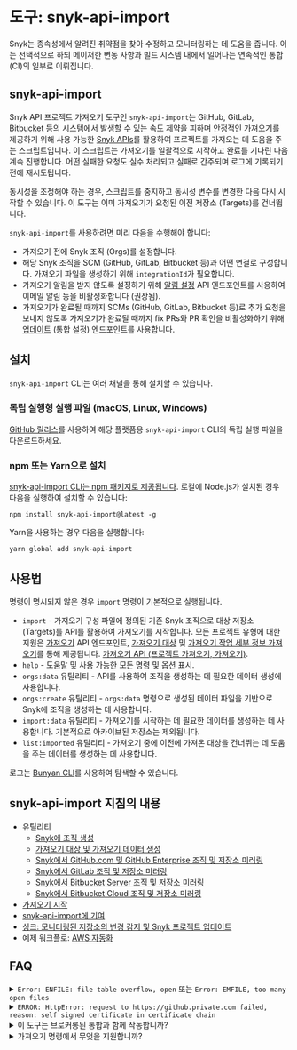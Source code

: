 # 도구: snyk-api-import

Snyk는 종속성에서 알려진 취약점을 찾아 수정하고 모니터링하는 데 도움을 줍니다. 이는 선택적으로 하되 메이저한 변동 사항과 빌드 시스템 내에서 일어나는 연속적인 통합 (CI)의 일부로 이뤄집니다.

## snyk-api-import

Snyk API 프로젝트 가져오기 도구인 `snyk-api-import`는 GitHub, GitLab, Bitbucket 등의 시스템에서 발생할 수 있는 속도 제약을 피하며 안정적인 가져오기를 제공하기 위해 사용 가능한 [Snyk APIs](../../../snyk-api/reference/)를 활용하여 프로젝트를 가져오는 데 도움을 주는 스크립트입니다. 이 스크립트는 가져오기를 일괄적으로 시작하고 완료를 기다린 다음 계속 진행합니다. 어떤 실패한 요청도 실수 처리되고 실패로 간주되며 로그에 기록되기 전에 재시도됩니다.

동시성을 조정해야 하는 경우, 스크립트를 중지하고 동시성 변수를 변경한 다음 다시 시작할 수 있습니다. 이 도구는 이미 가져오기가 요청된 이전 저장소 (Targets)를 건너뜁니다.

`snyk-api-import`를 사용하려면 미리 다음을 수행해야 합니다:

- 가져오기 전에 Snyk 조직 (Orgs)를 설정합니다.
- 해당 Snyk 조직을 SCM (GitHub, GitLab, Bitbucket 등)과 어떤 연결로 구성합니다. 가져오기 파일을 생성하기 위해 `integrationId`가 필요합니다.
- 가져오기 알림을 받지 않도록 설정하기 위해 [알림 설정](../../../snyk-api/reference/organizations-v1.md#org-orgid-notification-settings) API 엔드포인트를 사용하여 이메일 알림 등을 비활성화합니다 (권장됨).
- 가져오기가 완료될 때까지 SCMs (GitHub, GitLab, Bitbucket 등)로 추가 요청을 보내지 않도록 가져오기가 완료될 때까지 fix PRs와 PR 확인을 비활성화하기 위해 [업데이트](../../../snyk-api/reference/integrations-v1.md#org-orgid-integrations-integrationid-settings) (통합 설정) 엔드포인트를 사용합니다.

## 설치

`snyk-api-import` CLI는 여러 채널을 통해 설치할 수 있습니다.

### 독립 실행형 실행 파일 (macOS, Linux, Windows)

[GitHub 릴리스](https://github.com/snyk/snyk-api-import/releases)를 사용하여 해당 플랫폼용 `snyk-api-import` CLI의 독립 실행 파일을 다운로드하세요.

### npm 또는 Yarn으로 설치

[snyk-api-import CLI는 npm 패키지로 제공됩니다](https://www.npmjs.com/package/snyk-api-import). 로컬에 Node.js가 설치된 경우 다음을 실행하여 설치할 수 있습니다:

```
npm install snyk-api-import@latest -g
```

Yarn을 사용하는 경우 다음을 실행합니다:

```
yarn global add snyk-api-import
```

## 사용법

명령이 명시되지 않은 경우 `import` 명령이 기본적으로 실행됩니다.

- `import` - 가져오기 구성 파일에 정의된 기존 Snyk 조직으로 대상 저장소 (Targets)를 API를 활용하여 가져오기를 시작합니다. 모든 프로젝트 유형에 대한 지원은 [가져오기](../../../snyk-api/reference/import-projects-v1.md) API 엔드포인트, [가져오기 대상](../../../snyk-api/reference/import-projects-v1.md#org-orgid-integrations-integrationid-import) 및 [가져오기 작업 세부 정보 가져오기](../../../snyk-api/reference/import-projects-v1.md#org-orgid-integrations-integrationid-import-jobid)를 통해 제공됩니다. [가져오기 API (프로젝트 가져오기, 가져오기)](https://snyk.docs.apiary.io/#reference/import-projects).
- `help` - 도움말 및 사용 가능한 모든 명령 및 옵션 표시.
- `orgs:data` 유틸리티 - API를 사용하여 조직을 생성하는 데 필요한 데이터 생성에 사용합니다.
- `orgs:create` 유틸리티 - `orgs:data` 명령으로 생성된 데이터 파일을 기반으로 Snyk에 조직을 생성하는 데 사용합니다.
- `import:data` 유틸리티 - 가져오기를 시작하는 데 필요한 데이터를 생성하는 데 사용합니다. 기본적으로 아카이브된 저장소는 제외됩니다.
- `list:imported` 유틸리티 - 가져오기 중에 이전에 가져온 대상을 건너뛰는 데 도움을 주는 데이터를 생성하는 데 사용합니다.

로그는 [Bunyan CLI](http://trentm.com/node-bunyan/bunyan.1.html)를 사용하여 탐색할 수 있습니다.

## snyk-api-import 지침의 내용

- 유틸리티
  - [Snyk에 조직 생성](creating-organizations-in-snyk.md)
  - [가져오기 대상 및 가져오기 데이터 생성](creating-import-targets-data-for-import-command.md)
  - [Snyk에서 GitHub.com 및 GitHub Enterprise 조직 및 저장소 미러링](mirroring-github.com-and-github-enterprise-organizations-and-repos-in-snyk.md)
  - [Snyk에서 GitLab 조직 및 저장소 미러링](mirroring-gitlab-organizations-and-repos-in-snyk.md)
  - [Snyk에서 Bitbucket Server 조직 및 저장소 미러링](mirroring-bitbucket-server-organizations-and-repos-in-snyk.md)
  - [Snyk에서 Bitbucket Cloud 조직 및 저장소 미러링](mirroring-bitbucket-cloud-organizations-and-repos-in-snyk.md)
- [가져오기 시작](kicking-off-an-import.md)
- [snyk-api-import에 기여](contributing-to-snyk-api-import.md)
- [싱크: 모니터링된 저장소의 변경 감지 및 Snyk 프로젝트 업데이트](https://github.com/snyk/snyk-api-import/blob/master/docs/sync.md)
- 예제 워크플로: [AWS 자동화](https://github.com/snyk/snyk-api-import/blob/master/docs/example-workflows/aws-automation-example.md)

## FAQ

<details>

<summary><code>Error: ENFILE: file table overflow, open</code> 또는 <code>Error: EMFILE, too many open files</code></summary>

이러한 오류가 발생하는 경우 **ulimit**을 높여 더 많은 파일 작업을 허용해야 할 수 있습니다. 연산을 지연하지 않고 편리한 시점에 로그를 기록하기 때문에 도구는 루프의 끝까지 기다리지 않고 큰 데이터 구조를 기록합니다. 이는 설정한 동시 가져오기 수에 따라 시스템 기본 **ulimit**을 초과할 수 있음을 의미합니다.

다음 자료들이 **ulimit**을 높일 수 있도록 도와줍니다:

- [ss64.com](https://ss64.com/bash/ulimit.html)
- [StackOverflow](https://stackoverflow.com/questions/45004352/error-enfile-file-table-overflow-scandir-while-run-reaction-on-mac)
- [blog.mact.me](http://blog.mact.me/2014/10/22/yosemite-upgrade-changes-open-file-limit)

</details>

<details>

<summary><code>ERROR: HttpError: request to https://github.private.com failed, reason: self signed certificate in certificate chain</code></summary>

만약 GitHub, GitLab, Bitbucket, 또는 Azure 인스턴스가 자체 서명된 인증서를 사용 중이라면, `snyk-api-import`를 이러한 인증서를 사용하도록 구성할 수 있습니다.

`export NODE_EXTRA_CA_CERTS=./path-to-ca`

</details>

<details>

<summary>이 도구는 브로커롱된 통합과 함께 작동합니까?</summary>

네. Snyk는 가져오기를 수행하기 위해 SCM (Git) 저장소와의 기존 통합을 재사용하므로 브로커화된 연결이 구성된 경우 해당 연결이 사용됩니다.

</details>

<details>

<summary>가져오기 명령에서 무엇을 지원합니까?</summary>

`snyk-api-import`는 [가져오기 API](../../../snyk-api/reference/import-projects-v1.md) 문서에서 식별된 모든 통합 유형 및 프로젝트 소스를 지원합니다. 사용 사례에 대한 예제가 이 지침에 없는 경우 API 문서를 참조하세요.

</details>